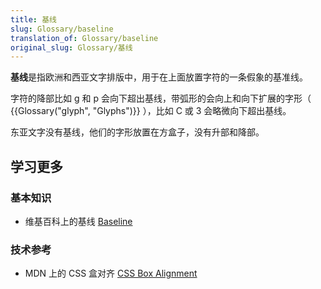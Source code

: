 ```yaml
---
title: 基线
slug: Glossary/baseline
translation_of: Glossary/baseline
original_slug: Glossary/基线
---
```

<p><strong>基线</strong>是指欧洲和西亚文字排版中，用于在上面放置字符的一条假象的基准线。</p>

<p>字符的降部比如 g 和 p 会向下超出基线，带弧形的会向上和向下扩展的字形（ {{Glossary("glyph", "Glyphs")}} ），比如 C 或 3 会略微向下超出基线。</p>

<p>东亚文字没有基线，他们的字形放置在方盒子，没有升部和降部。</p>

<h2 id="学习更多">学习更多</h2>

<h3 id="基本知识">基本知识</h3>

<ul>
 <li>维基百科上的基线 <a href="https://en.wikipedia.org/wiki/Baseline_(typography)">Baseline</a> </li>
</ul>

<h3 id="技术参考">技术参考</h3>

<ul>
 <li>MDN 上的 CSS 盒对齐 <a href="/zh-CN/docs/Web/CSS/CSS_Box_Alignment#Types_of_alignment">CSS Box Alignment</a> </li>
</ul>
